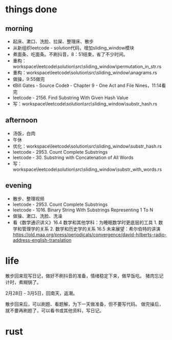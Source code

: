 # things done
## morning
* 起床、漱口、洗脸、拉屎、整理床、散步
* 从新组织leetcode - solution代码，增加sliding_window模块
* 煮面条、吃面条。不刷抖音，8：51结束，省了不少时间。
* 重构：workspace\leetcode\solution\src\sliding_window\permutation_in_str.rs
* 重构：workspace\leetcode\solution\src\sliding_window\anagrams.rs
* 做操，9:55做完
* 《Bill Gates - Source Code》 - Chapter 9 - One Act and File Nines，11:14看完
* leetcode - 2156. Find Substring With Given Hash Value
* 写：workspace\leetcode\solution\src\sliding_window\substr_hash.rs
## afternoon
* 汤饭，白肉
* 午休
* 优化：workspace\leetcode\solution\src\sliding_window\substr_hash.rs
* leetcode - 2953. Count Complete Substrings
* leetcode - 30. Substring with Concatenation of All Words
* 写：workspace\leetcode\solution\src\sliding_window\substr_with_words.rs
## evening
* 散步、整理视频
* leetcode - 2953. Count Complete Substrings
* leetcode - 1016. Binary String With Substrings Representing 1 To N
* 做操、漱口、洗脸、洗澡
* 看《数学通识讲义》16.4 数学和其他学科：为睡眠数学时更底层的工具
                   1. 数学和管理学的关系
                   2. 数学和历史学的关系
                  16.5 未来展望：希尔伯特的讲演
                  https://old.maa.org/press/periodicals/convergence/david-hilberts-radio-address-english-translation

# life
散步回来现写日记，做好不刷抖音的准备，情绪稳定下来，做早饭吃。
猪肉忘记计时，煮糊锅了。

2月28日 - 3月5日，回南天，返潮。

散步回来后，可以刷题、看题解，为下一天做准备，但不要写代码。
做完操后，就不要再刷题了，可以看书或其他资料，写日记。

# rust
